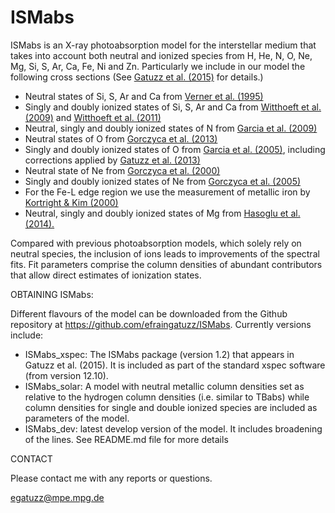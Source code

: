 # ISMabs

ISMabs is an X-ray photoabsorption model for the interstellar medium that takes into account both neutral and ionized species from H, He, N, O, Ne, Mg, Si, S, Ar, Ca, Fe, Ni and Zn. Particularly we include in our model the following cross sections (See [Gatuzz et al. (2015)](https://ui.adsabs.harvard.edu/abs/2015ApJ...800...29G/abstract) for details.)

- Neutral states of Si, S, Ar and Ca from [Verner et al. (1995)](https://ui.adsabs.harvard.edu/abs/1995A%26AS..109..125V/abstract)
- Singly and doubly ionized states of Si, S, Ar and Ca from [Witthoeft et al. (2009)](https://ui.adsabs.harvard.edu/abs/2009ApJS..182..127W/abstract) and [Witthoeft et al. (2011)](https://ui.adsabs.harvard.edu/abs/2011ApJS..192....7W/abstract)
- Neutral, singly and doubly ionized states of N from [Garcia et al. (2009)](https://ui.adsabs.harvard.edu/abs/2009ApJS..185..477G/abstract)
- Neutral states of O from [Gorczyca et al. (2013) ](https://ui.adsabs.harvard.edu/abs/2013ApJ...779...78G/abstract)
- Singly and doubly ionized states of O from [Garcia et al. (2005)](https://ui.adsabs.harvard.edu/abs/2005ApJS..158...68G/abstract), including corrections applied by [Gatuzz et al. (2013)](https://ui.adsabs.harvard.edu/abs/2013ApJ...768...60G/abstract)
- Neutral state of Ne from [Gorczyca et al. (2000)](https://ui.adsabs.harvard.edu/abs/2000PhRvA..61b4702G/abstract)
- Singly and doubly ionized states of Ne from [Gorczyca et al. (2005)](https://ui.adsabs.harvard.edu/abs/2005APS..DMP.D6037G/abstract)
- For the Fe-L edge region we use the measurement of metallic iron by [Kortright & Kim (2000)](https://ui.adsabs.harvard.edu/abs/2000PhRvB..6212216K/abstract)
- Neutral, singly and doubly ionized states of Mg from [Hasoglu et al. (2014).](https://ui.adsabs.harvard.edu/abs/2014ApJS..214....8H/abstract)

Compared with previous photoabsorption models, which solely rely on neutral species, the inclusion of ions leads to improvements of the spectral fits. Fit parameters comprise the column densities of abundant contributors that allow direct estimates of ionization states. 

OBTAINING ISMabs:

Different flavours of the model can be downloaded from the Github repository at https://github.com/efraingatuzz/ISMabs. Currently versions include:

- ISMabs_xspec: The ISMabs package (version 1.2) that appears in Gatuzz et al. (2015). It is included as part of the standard xspec software (from version 12.10). 
- ISMabs_solar: A model with neutral metallic column densities set as relative to the hydrogen column densities (i.e. similar to TBabs) while column densities for single and double ionized species are included as parameters of the model.
- ISMabs_dev: latest develop version of the model. It includes broadening of the lines. See README.md file for more details

CONTACT

Please contact me with any reports or questions.

egatuzz@mpe.mpg.de
